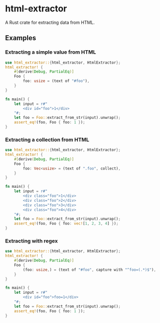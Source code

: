 # html-extractor
A Rust crate for extracting data from HTML.

## Examples
### Extracting a simple value from HTML
```rust
use html_extractor::{html_extractor, HtmlExtractor};
html_extractor! {
    #[derive(Debug, PartialEq)]
    Foo {
        foo: usize = (text of "#foo"),
    }
}

fn main() {
    let input = r#"
        <div id="foo">1</div>
    "#;
    let foo = Foo::extract_from_str(input).unwrap();
    assert_eq!(foo, Foo { foo: 1 });
}
```

### Extracting a collection from HTML
```rust
use html_extractor::{html_extractor, HtmlExtractor};
html_extractor! {
    #[derive(Debug, PartialEq)]
    Foo {
        foo: Vec<usize> = (text of ".foo", collect),
    }
}

fn main() {
    let input = r#"
        <div class="foo">1</div>
        <div class="foo">2</div>
        <div class="foo">3</div>
        <div class="foo">4</div>
    "#;
    let foo = Foo::extract_from_str(input).unwrap();
    assert_eq!(foo, Foo { foo: vec![1, 2, 3, 4] });
}
```

### Extracting with regex
```rust
use html_extractor::{html_extractor, HtmlExtractor};
html_extractor! {
    #[derive(Debug, PartialEq)]
    Foo {
        (foo: usize,) = (text of "#foo", capture with "^foo=(.*)$"),
    }
}

fn main() {
    let input = r#"
        <div id="foo">foo=1</div>
    "#;
    let foo = Foo::extract_from_str(input).unwrap();
    assert_eq!(foo, Foo { foo: 1 });
}
```
